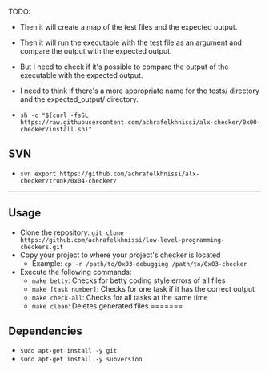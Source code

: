 TODO:

[//]: # (- Make the user copy a script and type it to the terminal. The script will:)

[//]: # (  - Install the dependencies)

[//]: # (  - Build the project)

[//]: # (  - Cp the executable to /usr/bin)

[//]: # (  - Check if svn is installed)

[//]: # (- After that! the checker will automatically download the appropriate test files for the project.)

[//]: # (- Then for each task the checker will read all file contained in the directory containing the test files.)
- Then it will create a map of the test files and the expected output.
- Then it will run the executable with the test file as an argument and compare the output with the expected output.
- But I need to check if it's possible to compare the output of the executable with the expected output.

- I need to think if there's a more appropriate name for the tests/ directory and the expected_output/ directory.

- `sh -c "$(curl -fsSL https://raw.githubusercontent.com/achrafelkhnissi/alx-checker/0x00-checker/install.sh)"`

## SVN
- `svn export https://github.com/achrafelkhnissi/alx-checker/trunk/0x04-checker/` 

---

## Usage
- Clone the repository: `git clone https://github.com/achrafelkhnissi/low-level-programming-checkers.git`
- Copy your project to where your project's checker is located
    - Example: `cp -r /path/to/0x03-debugging /path/to/0x03-checker`
- Execute the following commands:
    - `make betty`: Checks for betty coding style errors of all files
    - `make [task number]`: Checks for one task if it has the correct output
    - `make check-all`: Checks for all tasks at the same time
    - `make clean`: Deletes generated files
=======

## Dependencies
- `sudo apt-get install -y git`
- `sudo apt-get install -y subversion`

[//]: # (- `sudo apt-get install -y curl`)

